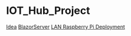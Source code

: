# IOT_Hub_Project
[Idea](Idea.md)
[BlazorServer](BlazorServer.md)
[LAN Raspberry Pi Deployment](<LAN Raspberry Pi Deployment.md>)